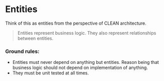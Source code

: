 # Entities

Think of this as entities from the perspective of CLEAN architecture. 
> Entities represent business logic. They also represent relationships between entities.

### Ground rules:
- Entities must never depend on anything but entities. Reason being that business logic should not depend on implementation of anything.
- They must be unit tested at all times.